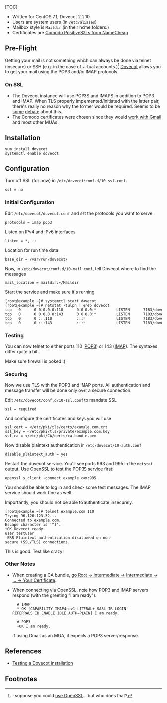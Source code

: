[TOC]

*   Written for CentOS 7.1, Dovecot 2.2.10.
*   Users are system users (in `/etc/aliases`)
*   Mailbox style is `Maildir` (in their home folders.)
*   Certificates are [Comodo PositiveSSLs from
    NameCheap](https://www.namecheap.com/security/ssl-certificates/domain-validation.aspx)

Pre-Flight
----------

Getting your mail is not something which can always be done via telnet
(insecure) or SSH (e.g. in the case of virtual accounts.)[^1]
[Dovecot](http://www.dovecot.org/) allows you to get your mail using the
POP3 and/or IMAP protocols.

### On SSL

*   The Dovecot instance will use POP3S and IMAPS in addition to POP3
    and IMAP. When TLS properly implemented/initiated with the latter
    pair, there's really no reason why the former would be required.
    Seems to be [some](http://wiki.dovecot.org/SSL)
    [debate](https://support.google.com/mail/answer/1074635?hl=en&uls=en)
    about this.
*   The Comodo certificates were chosen since they would [work with
    Gmail](http://www.tomsguide.com/us/Gmail-SSL-POP3-Certificate-Self-Signed,news-16468.html)
    and most other MUAs.

Installation
------------

    yum install dovecot  
    systemctl enable dovecot

Configuration
-------------

Turn off SSL (for now) in `/etc/dovecot/conf.d/10-ssl.conf`.

    ssl = no

### Initial Configuration

Edit `/etc/dovecot/dovecot.conf` and set the protocols you want to serve

    protocols = imap pop3

Listen on IPv4 and IPv6 interfaces

    listen = *, ::

Location for run time data

    base_dir = /var/run/dovecot/

Now, in `/etc/dovecot/conf.d/10-mail.conf`, tell Dovecot where to find
the messages

    mail_location = maildir:~/Maildir

Start the service and make sure it's running

    [root@example ~]# systemctl start dovecot  
    [root@example ~]# netstat -tulpn | grep dovecot  
    tcp   0      0 0.0.0.0:110      0.0.0.0:*         LISTEN      7183/dovecot  
    tcp   0      0 0.0.0.0:143      0.0.0.0:*         LISTEN      7183/dovecot  
    tcp   0      0 :::110           :::*              LISTEN      7183/dovecot  
    tcp   0      0 :::143           :::*              LISTEN      7183/dovecot

### Testing

You can now telnet to either ports 110 ([POP3](http://www.anta.net/misc/telnet-troubleshooting/pop.shtml)) 
or 143 ([IMAP](http://www.anta.net/misc/telnet-troubleshooting/imap.shtml)).
The syntaxes differ quite a bit.

Make sure firewall is poked :)

### Securing

Now we use TLS with the POP3 and IMAP ports. All authentication and
message transfer will be done only over a secure connection.

Edit `/etc/dovecot/conf.d/10-ssl.conf` to mandate SSL

    ssl = required

And configure the certificates and keys you will use

    ssl_cert = </etc/pki/tls/certs/example.com.crt  
    ssl_key = </etc/pki/tls/private/example.com.key  
    ssl_ca = </etc/pki/CA/certs/ca-bundle.pem

Now disable plaintext authentication in `/etc/dovecot/10-auth.conf`

    disable_plaintext_auth = yes

Restart the dovecot service. You'll see ports 993 and 995 in the
`netstat` output. Use OpenSSL to test the POP3S service first:

    openssl s_client -connect example.com:995

You should be able to log in and check some test messages. The IMAP
service should work fine as well.

Importantly, you should not be able to authenticate insecurely.

    [root@example ~]# telnet example.com 110
    Trying 96.126.123.32...  
    Connected to example.com.  
    Escape character is '^]'.  
    +OK Dovecot ready.  
    user testuser
    -ERR Plaintext authentication disallowed on non-secure (SSL/TLS) connections.

This is good. Test like crazy!

### Other Notes

* When creating a CA bundle, [go Root → Intermediate → 
    Intermediate → ... → Your Certificate](https://support.comodo.com/index.php?/Knowledgebase/Article/View/643/0/how-do-i-make-my-own-bundle-file-from-crt-files).
* When connecting via OpenSSL, note how POP3 and IMAP servers respond
    (with the greeting "I am ready"):

        # IMAP  
        * OK [CAPABILITY IMAP4rev1 LITERAL+ SASL-IR LOGIN-REFERRALS ID ENABLE IDLE AUTH=PLAIN] I am ready.
        
        # POP3  
        +OK I am ready.

    If using Gmail as an MUA, it expects a POP3 server/response.

References
----------

* [Testing a Dovecot installation](http://wiki.dovecot.org/TestInstallation)

Footnotes
---------

[^1]: I suppose you could [use OpenSSL](Postfix#Doing_things_securely "wikilink")... 
        but who does that?
